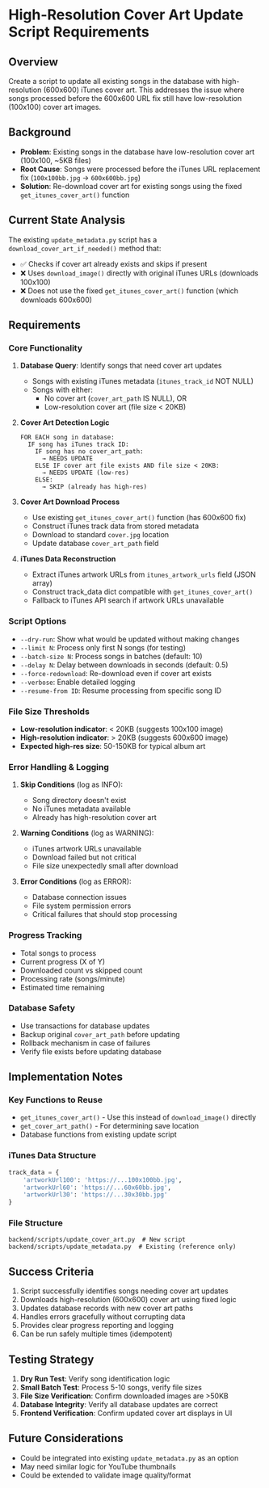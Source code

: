 # High-Resolution Cover Art Update Script Requirements

## Overview
Create a script to update all existing songs in the database with high-resolution (600x600) iTunes cover art. This addresses the issue where songs processed before the 600x600 URL fix still have low-resolution (100x100) cover art images.

## Background
- **Problem**: Existing songs in the database have low-resolution cover art (100x100, ~5KB files)
- **Root Cause**: Songs were processed before the iTunes URL replacement fix (`100x100bb.jpg` → `600x600bb.jpg`)
- **Solution**: Re-download cover art for existing songs using the fixed `get_itunes_cover_art()` function

## Current State Analysis
The existing `update_metadata.py` script has a `download_cover_art_if_needed()` method that:
- ✅ Checks if cover art already exists and skips if present
- ❌ Uses `download_image()` directly with original iTunes URLs (downloads 100x100)
- ❌ Does not use the fixed `get_itunes_cover_art()` function (which downloads 600x600)

## Requirements

### Core Functionality
1. **Database Query**: Identify songs that need cover art updates
   - Songs with existing iTunes metadata (`itunes_track_id` NOT NULL)
   - Songs with either:
     - No cover art (`cover_art_path` IS NULL), OR
     - Low-resolution cover art (file size < 20KB)

2. **Cover Art Detection Logic**
   ```
   FOR EACH song in database:
     IF song has iTunes track ID:
       IF song has no cover_art_path:
         → NEEDS UPDATE
       ELSE IF cover art file exists AND file size < 20KB:
         → NEEDS UPDATE (low-res)
       ELSE:
         → SKIP (already has high-res)
   ```

3. **Cover Art Download Process**
   - Use existing `get_itunes_cover_art()` function (has 600x600 fix)
   - Construct iTunes track data from stored metadata
   - Download to standard `cover.jpg` location
   - Update database `cover_art_path` field

4. **iTunes Data Reconstruction**
   - Extract iTunes artwork URLs from `itunes_artwork_urls` field (JSON array)
   - Construct track_data dict compatible with `get_itunes_cover_art()`
   - Fallback to iTunes API search if artwork URLs unavailable

### Script Options
- `--dry-run`: Show what would be updated without making changes
- `--limit N`: Process only first N songs (for testing)
- `--batch-size N`: Process songs in batches (default: 10)
- `--delay N`: Delay between downloads in seconds (default: 0.5)
- `--force-redownload`: Re-download even if cover art exists
- `--verbose`: Enable detailed logging
- `--resume-from ID`: Resume processing from specific song ID

### File Size Thresholds
- **Low-resolution indicator**: < 20KB (suggests 100x100 image)
- **High-resolution indicator**: > 20KB (suggests 600x600 image)
- **Expected high-res size**: 50-150KB for typical album art

### Error Handling & Logging
1. **Skip Conditions** (log as INFO):
   - Song directory doesn't exist
   - No iTunes metadata available
   - Already has high-resolution cover art

2. **Warning Conditions** (log as WARNING):
   - iTunes artwork URLs unavailable
   - Download failed but not critical
   - File size unexpectedly small after download

3. **Error Conditions** (log as ERROR):
   - Database connection issues
   - File system permission errors
   - Critical failures that should stop processing

### Progress Tracking
- Total songs to process
- Current progress (X of Y)
- Downloaded count vs skipped count
- Processing rate (songs/minute)
- Estimated time remaining

### Database Safety
- Use transactions for database updates
- Backup original `cover_art_path` before updating
- Rollback mechanism in case of failures
- Verify file exists before updating database

## Implementation Notes

### Key Functions to Reuse
- `get_itunes_cover_art()` - Use this instead of `download_image()` directly
- `get_cover_art_path()` - For determining save location
- Database functions from existing update script

### iTunes Data Structure
```python
track_data = {
    'artworkUrl100': 'https://...100x100bb.jpg',
    'artworkUrl60': 'https://...60x60bb.jpg', 
    'artworkUrl30': 'https://...30x30bb.jpg'
}
```

### File Structure
```
backend/scripts/update_cover_art.py  # New script
backend/scripts/update_metadata.py  # Existing (reference only)
```

## Success Criteria
1. Script successfully identifies songs needing cover art updates
2. Downloads high-resolution (600x600) cover art using fixed logic
3. Updates database records with new cover art paths
4. Handles errors gracefully without corrupting data
5. Provides clear progress reporting and logging
6. Can be run safely multiple times (idempotent)

## Testing Strategy
1. **Dry Run Test**: Verify song identification logic
2. **Small Batch Test**: Process 5-10 songs, verify file sizes
3. **File Size Verification**: Confirm downloaded images are >50KB
4. **Database Integrity**: Verify all database updates are correct
5. **Frontend Verification**: Confirm updated cover art displays in UI

## Future Considerations
- Could be integrated into existing `update_metadata.py` as an option
- May need similar logic for YouTube thumbnails
- Could be extended to validate image quality/format
